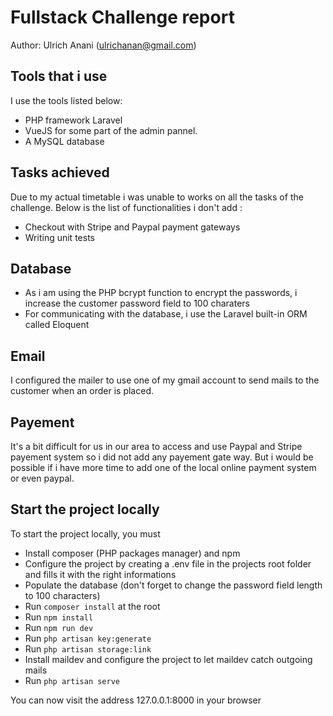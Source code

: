 # Fullstack Challenge report
Author: Ulrich Anani (ulrichanan@gmail.com)

## Tools that i use

I use the tools listed below:
 - PHP framework Laravel 
 - VueJS for some part of the admin pannel.
 - A MySQL database
 
 ## Tasks achieved
Due to my actual timetable i was unable to works on all the tasks of the challenge.
Below is the list of functionalities i don't add :
- Checkout with Stripe and Paypal payment gateways
- Writing unit tests

## Database

- As i am using the PHP bcrypt function to encrypt the passwords, i increase the customer password field to 100 charaters
- For communicating with the database, i use the Laravel built-in ORM called Eloquent

## Email

I configured the mailer to use one of my gmail account to send mails to the customer when an order is placed.

## Payement

It's a bit difficult for us in our area to access and use Paypal and Stripe payement system so i did not add any payement gate way.
But i would be possible if i have more time to add one of the local online payment system or even paypal.

## Start the project locally

To start the project locally, you must
- Install composer (PHP packages manager) and npm
- Configure the project by creating a .env file in the projects root folder and fills it with the right informations
- Populate the database (don't forget to change the password field length to 100 characters)
- Run `composer install` at the root
- Run `npm install`
- Run `npm run dev`
- Run `php artisan key:generate`
- Run `php artisan storage:link`
- Install maildev and configure the project to let maildev catch outgoing mails 
- Run `php artisan serve`

You can now visit the address 127.0.0.1:8000 in your browser
